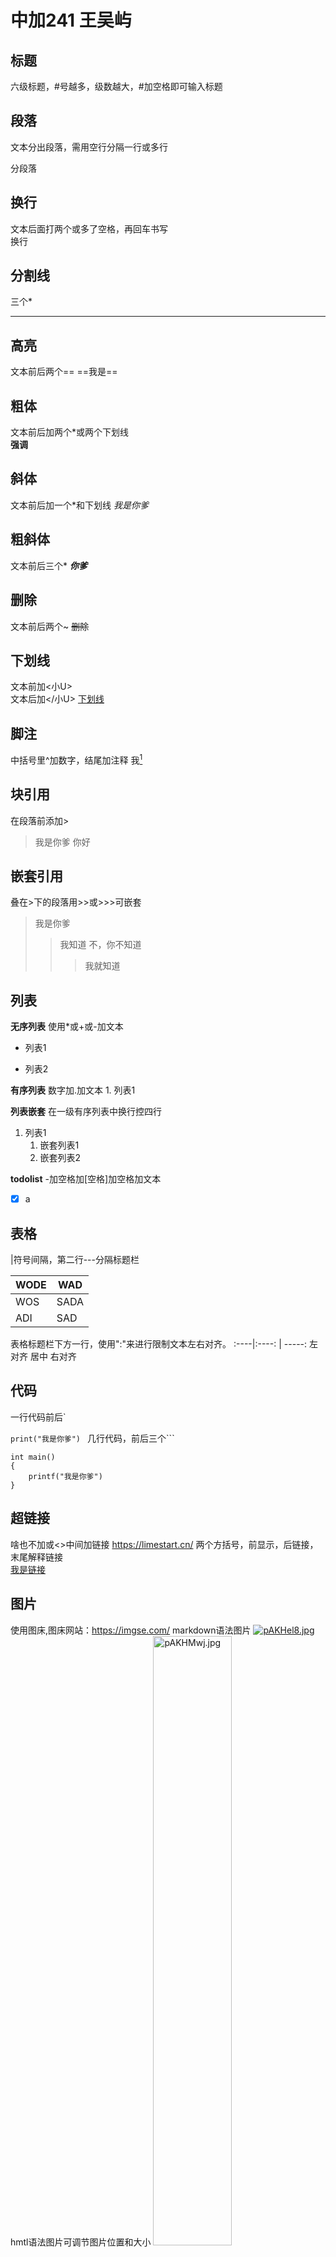 # 中加241 王吴屿
## 标题
六级标题，#号越多，级数越大，#加空格即可输入标题
## 段落
文本分出段落，需用空行分隔一行或多行

分段落
## 换行
文本后面打两个或多了空格，再回车书写  
换行
## 分割线
三个*
****
## 高亮
文本前后两个==
==我是==
## 粗体
文本前后加两个*或两个下划线   
**强调**
## 斜体
文本前后加一个*和下划线
*我是你爹*
## 粗斜体
文本前后三个*
***你爹***
## 删除
文本前后两个~
~~删除~~
## 下划线
文本前加<小U>  
文本后加</小U>
<u>下划线</u>

## 脚注
中括号里^加数字，结尾加注释
我[^1]
## 块引用
在段落前添加>

>我是你爹
>你好
## 嵌套引用
叠在>下的段落用>>或>>>可嵌套
>我是你爹
>>我知道
>>不，你不知道
>>>我就知道
## 列表

 **无序列表**
使用*或+或-加文本
* 列表1
+ 列表2
  
 **有序列表**
数字加.加文本
    1. 列表1

 **列表嵌套**
在一级有序列表中换行控四行
1. 列表1  
    1. 嵌套列表1
    2. 嵌套列表2

**todolist**
-加空格加[空格]加空格加文本
- [x] a

## 表格
|符号间隔，第二行---分隔标题栏

WODE | WAD
----|----
WOS | SADA
ADI | SAD

表格标题栏下方一行，使用":"来进行限制文本左右对齐。
:----|:----:  |  -----:
左对齐  居中    右对齐

## 代码
一行代码前后`
 
`print("我是你爹") `
几行代码，前后三个```  

```
int main()
{
    printf("我是你爹")
}
```
## 超链接
啥也不加或<>中间加链接
https://limestart.cn/
两个方括号，前显示，后链接，末尾解释链接  
[我是链接][点击链接]

## 图片
使用图床,图床网站：https://imgse.com/
markdown语法图片
[![pAKHel8.jpg](https://s21.ax1x.com/2024/09/20/pAKHel8.jpg)](https://imgse.com/i/pAKHel8)
hmtl语法图片可调节图片位置和大小
<a href="https://imgse.com/i/pAKHMwj"><img src="https://s21.ax1x.com/2024/09/20/pAKHMwj.jpg" alt="pAKHMwj.jpg" border="0" width=50%/></a>

## 数学公式
一行公式，文本前后$,latex语法  

$f(x)=ax+b$
公式块则两个$$

## font 语法
```
<font face ="微软雅黑" color=red>我是你爹</font>
```
<font face ="微软雅黑" color=red>我是你爹</font>






[点击链接]:https://limestart.cn/
[^1]:是你爹
